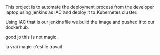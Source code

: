 This project is to automate the deployment process from the developer laptop using jenkins as IAC and deploy it to Kubernetes cluster.

Using IAC that is our jenkinsfile we build the image and pushed it to our dockerhub.

good jo this is not magic.

la vrai magie c'est le travail 

